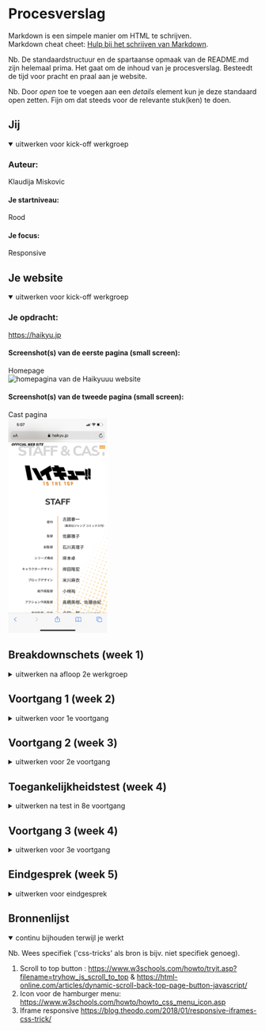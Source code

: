 # Procesverslag
Markdown is een simpele manier om HTML te schrijven.  
Markdown cheat cheet: [Hulp bij het schrijven van Markdown](https://github.com/adam-p/markdown-here/wiki/Markdown-Cheatsheet).

Nb. De standaardstructuur en de spartaanse opmaak van de README.md zijn helemaal prima. Het gaat om de inhoud van je procesverslag. Besteedt de tijd voor pracht en praal aan je website.

Nb. Door *open* toe te voegen aan een *details* element kun je deze standaard open zetten. Fijn om dat steeds voor de relevante stuk(ken) te doen.





## Jij

<details open>
<summary>uitwerken voor kick-off werkgroep</summary>

### Auteur:
Klaudija Miskovic

#### Je startniveau:
Rood

#### Je focus:
Responsive
 
</details>





## Je website

<details open>
<summary>uitwerken voor kick-off werkgroep</summary>

### Je opdracht:
https://haikyu.jp
 
#### Screenshot(s) van de eerste pagina (small screen):
Homepage  
<img src="images/IMG_0407.PNG" width="200px" alt="homepagina van de Haikyuuu website">
 
 #### Screenshot(s) van de tweede pagina (small screen):
Cast pagina   
<img src="images/IMG_0409.PNG" width="200px" alt="Cast en staff pagina">
 
 
</details>





## Breakdownschets (week 1)

<details>
<summary>uitwerken na afloop 2e werkgroep</summary>

### de hele pagina: 
<img src="images/breakdownsheet.jpg" width="200px" alt="breakdown van de hele pagina">

### NEWS: 
<img src="images/news.jpg" width="375px" alt="breakdown van een dynamisch deel-news">

### Staff en cast: 
<img src="images/staff.jpg" width="375px" alt="breakdown van de staff en cast pagina">
 
 ### Menu: 
<img src="images/breakdownsheatmenu.jpg" width="375px" alt="breakdown van de menu">

</details>





## Voortgang 1 (week 2)

<details>
<summary>uitwerken voor 1e voortgang</summary>

### Stand van zaken
Het is mij voor de voortgang gesprek gelukt om beide paginas in volle HTML en CSS te maken, en heb ik er een een beetje Javascript aan toegevoegd. Waar ik zelf het trotst op ben is hoe ik de hamburger menu heb gemaakt en de Cast & Staff pagina. 

  <img src="images/home1.png" width="150px" alt="Cast en staff pagina"> <img src="images/menu1.png" width="150px" alt="Cast en staff pagina"><img src="images/staffcast1.png" width="150px" alt="Cast en staff pagina">
 

### Agenda voor meeting
samen met je groepje opstellen

| Artinjo      | Huib          | Klaudija    | Robin        |
| ---          | ---                | ---          | ---              |
| -Navigatie, hamburger menu   |   Had op dit moment niet iets om te bespreken    | Had op dit moment niet iets om te bespreken   | -   |
| | - |  | - |
| ...         | ...                | ...          | ...              |


### Verslag van meeting
hier na afloop snel de uitkomsten van de meeting vastleggen

- De div om de class="hamburger' te vervagen door een <button.
- Om de logo een h1 plaatsen
- nog een punt
- In de table. ipv een span te gebruiken, de eerste td vervangen door een th
- De classes in de section weghalen
- Van de main IMG op de homepagina, de tekst met html schrijven ipv een foto.                                                             

</details>





## Voortgang 2 (week 3)

<details>
<summary>uitwerken voor 2e voortgang</summary>

### Stand van zaken
Eerder heb ik nog nooit met grid gewerkt, dus dit was mijn eerste keer. Het was wel even wennen en opzich snap ik de basis wel maar ik moet er meer mee oefenen om het beter te kunnen snappen. Op dit moment ben ik bezig met het responsive maken van mijn website. Als het goed is is die al wel responsive t/m een ipad (staand) formaat, maar vanaf ipad liggend formaat t/m desktop moet ik er nog mee aan de slag. 
 
 <img src="images/ipadformaatstaand.png" width="150px" alt="Cast en staff pagina">   <img src="images/ipadliggendformaat.png" width="150px" alt="Cast en staff pagina"> 


### Agenda voor meeting
samen met je groepje opstellen

| Huib    | Artinjo         | Klaudija  | student 4        |
| ---            | ---                | ---          | ---              |
| Responsive maken en mooi houden tegerlijkertijd  | Afbeeldingen met grid positioneren   | Tips voor het responsive maken voor desktop  | en dan ik dat    |
| Footer afbeelding | dit als er tijd is | nog een punt | dit wil ik zeker |
| ...            | ...                | ...          | ...              |


### Verslag van meeting
hier na afloop snel de uitkomsten van de meeting vastleggen

- punt 1
- punt 2
- nog een punt
- ...

</details>





## Toegankelijkheidstest (week 4)

<details>
<summary>uitwerken na test in 8e voortgang</summary>

### Bevindingen
Lijst met je bevindingen die in de test naar voren kwamen:

#### Titel eerste bevinding
Hier korte omschrijving (met indien nodig een afbeelding)

Hier een omschrijving van hoe het opgelost kan worden (met indien nodig een afbeelding)


#### Titel tweede bevinding. 
Hier korte omschrijving (met indien nodig een afbeelding)

Hier een omschrijving van hoe het opgelost kan worden (met indien nodig een afbeelding)


#### Titel volgende bevinding. 
Hier korte omschrijving (met indien nodig een afbeelding)

Hier een omschrijving van hoe het opgelost kan worden (met indien nodig een afbeelding)


#### Titel nog een bevinding. 
Hier korte omschrijving (met indien nodig een afbeelding)

Hier een omschrijving van hoe het opgelost kan worden (met indien nodig een afbeelding)

</details>





## Voortgang 3 (week 4)

<details>
<summary>uitwerken voor 3e voortgang</summary>

### Stand van zaken
hier dit ging goed & dit was lastig (neem ook screenshots op van delen van je website en code)



### Agenda voor meeting
samen met je groepje opstellen

| student 1      | student 2          | student 3    | student 4        |
| ---            | ---                | ---          | ---              |
| dit bespreken  | en dit             | en ik dit    | en dan ik dat    |
| en dat ook nog | dit als er tijd is | nog een punt | dit wil ik zeker |
| ...            | ...                | ...          | ...              |


### Verslag van meeting
hier na afloop snel de uitkomsten van de meeting vastleggen

- punt 1
- punt 2
- nog een punt
- ...

</details>





## Eindgesprek (week 5)

<details>
<summary>uitwerken voor eindgesprek</summary>

### Stand van zaken
hier dit ging goed & dit was lastig (neem ook screenshots op van delen van je website en code)

### Screenshot(s)

hier screenshot(s) van je eindresultaat

</details>





## Bronnenlijst

<details open>
<summary>continu bijhouden terwijl je werkt</summary>

Nb. Wees specifiek ('css-tricks' als bron is bijv. niet specifiek genoeg).

1. Scroll to top button : https://www.w3schools.com/howto/tryit.asp?filename=tryhow_js_scroll_to_top & https://html-online.com/articles/dynamic-scroll-back-top-page-button-javascript/ 
2. Icon voor de hamburger menu: https://www.w3schools.com/howto/howto_css_menu_icon.asp
3. Iframe responsive https://blog.theodo.com/2018/01/responsive-iframes-css-trick/

</details>
